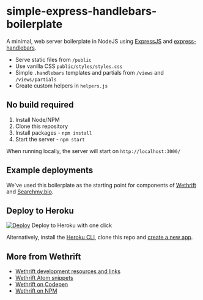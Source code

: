 # simple-express-handlebars-boilerplate
A minimal, web server boilerplate in NodeJS using [ExpressJS](https://expressjs.com/) and [express-handlebars](https://github.com/ericf/express-handlebars).

- Serve static files from `/public`
- Use vanilla CSS `public/styles/styles.css`
- Simple `.handlebars` templates and partials from `/views` and `/views/partials`
- Create custom helpers in `helpers.js`

## No build required
1. Install Node/NPM
2. Clone this repository
3. Install packages - `npm install`
4. Start the server - `npm start`

When running locally, the server will start on `http://localhost:3000/`

## Example deployments
We've used this boilerplate as the starting point for components of [Wethrift](https://www.wethrift.com) and [Searchmy.bio](https://www.searchmy.bio).

## Deploy to Heroku
[![Deploy](https://www.herokucdn.com/deploy/button.svg)](https://heroku.com/deploy?template=https://github.com/teamwethrift/simple-express-handlebars-boilerplate)
Deploy to Heroku with one click

Alternatively, install the [Heroku CLI](https://devcenter.heroku.com/articles/heroku-cli), clone this repo and [create a new app](https://devcenter.heroku.com/articles/creating-apps).

## More from Wethrift
- [Wethrift development resources and links](http://wethrift.github.io)
- [Wethrift Atom snippets](https://atom.io/packages/wethrift-snippets)
- [Wethrift on Codepen](https://codepen.io/wethrift/)
- [Wethrift on NPM](https://www.npmjs.com/~teamwethrift)
